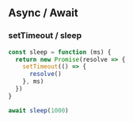 ## Async / Await

### setTimeout / sleep

```javascript
const sleep = function (ms) {
  return new Promise(resolve => {
    setTimeout(() => {
      resolve()
    }, ms)
  })
}
```


```javascript
await sleep(1000)
```
